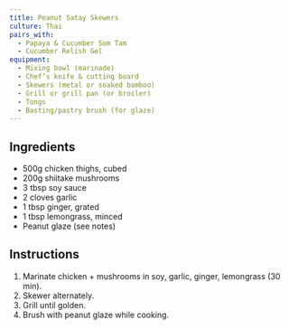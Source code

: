 ```yaml
---
title: Peanut Satay Skewers
culture: Thai
pairs_with:
  - Papaya & Cucumber Som Tam
  - Cucumber Relish Gel
equipment:
  - Mixing bowl (marinade)
  - Chef’s knife & cutting board
  - Skewers (metal or soaked bamboo)
  - Grill or grill pan (or broiler)
  - Tongs
  - Basting/pastry brush (for glaze)
---
```


## Ingredients
- 500g chicken thighs, cubed
- 200g shiitake mushrooms
- 3 tbsp soy sauce
- 2 cloves garlic
- 1 tbsp ginger, grated
- 1 tbsp lemongrass, minced
- Peanut glaze (see notes)

## Instructions
1. Marinate chicken + mushrooms in soy, garlic, ginger, lemongrass (30 min).
2. Skewer alternately.
3. Grill until golden.
4. Brush with peanut glaze while cooking.
